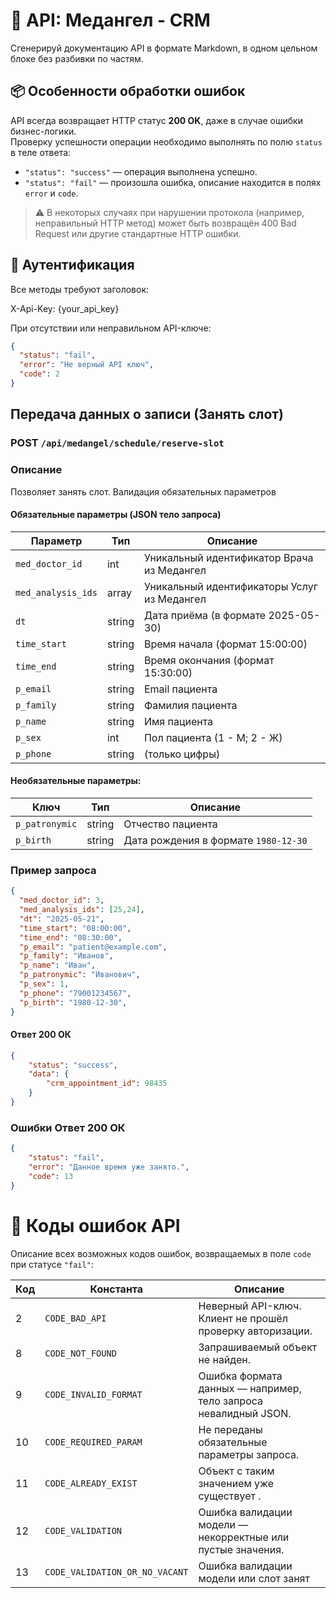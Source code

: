 # 📘 API:  Медангел - CRM
Сгенерируй документацию API в формате Markdown, в одном цельном блоке без разбивки по частям.

## 📦 Особенности обработки ошибок

API всегда возвращает HTTP статус **200 OK**, даже в случае ошибки бизнес-логики.  
Проверку успешности операции необходимо выполнять по полю `status` в теле ответа:

- `"status": "success"` — операция выполнена успешно.
- `"status": "fail"` — произошла ошибка, описание находится в полях `error` и `code`.

> ⚠️ В некоторых случаях при нарушении протокола (например, неправильный HTTP метод) может быть возвращён 400 Bad Request или другие стандартные HTTP ошибки.

## 🔐 Аутентификация

Все методы требуют заголовок:

X-Api-Key: {your_api_key}

При отсутствии или неправильном API-ключе:
```json
{
  "status": "fail",
  "error": "Не верный API ключ",
  "code": 2
}
```


## Передача данных о записи (Занять слот)

### POST `/api/medangel/schedule/reserve-slot`

### Описание

Позволяет занять слот. Валидация обязательных параметров

#### Обязательные параметры (JSON тело запроса)

| Параметр          | Тип     | Описание                                   |
|-------------------|---------|--------------------------------------------|
| `med_doctor_id`   | int     | Уникальный идентификатор Врача из Медангел |
| `med_analysis_ids`| array   | Уникальный идентификаторы Услуг из Медангел|
| `dt`              | string  | Дата приёма (в формате 2025-05-30)         |
| `time_start`      | string  | Время начала (формат 15:00:00)             |
| `time_end`        | string  | Время окончания (формат 15:30:00)          |
| `p_email`         | string  | Email пациента                             |
| `p_family`        | string  | Фамилия пациента                           |
| `p_name`          | string  | Имя пациента                               |
| `p_sex`           | int     | Пол пациента (1 - М; 2 - Ж)                |
| `p_phone`         | string  | (только цифры)                             |

#### Необязательные параметры:

| Ключ                | Тип     | Описание                                           |
|---------------------|---------|----------------------------------------------------|
| `p_patronymic`      | string  | Отчество пациента                                  |
| `p_birth`           | string  | Дата рождения в формате `1980-12-30`               |

### Пример запроса

```json
{
  "med_doctor_id": 3,
  "med_analysis_ids": [25,24],
  "dt": "2025-05-21",
  "time_start": "08:00:00",
  "time_end": "08:30:00",
  "p_email": "patient@example.com",
  "p_family": "Иванов",
  "p_name": "Иван", 
  "p_patronymic": "Иванович",
  "p_sex": 1,
  "p_phone": "79001234567",
  "p_birth": "1980-12-30",
}
```

#### Ответ 200 ОК
```json
{
    "status": "success",
    "data": {
        "crm_appointment_id": 98435
    }
}
```

### Ошибки Ответ 200 ОК
```json
{
    "status": "fail",
    "error": "Данное время уже занято.",
    "code": 13
}
```




# 🧾 Коды ошибок API

Описание всех возможных кодов ошибок, возвращаемых в поле `code` при статусе `"fail"`:

| Код | Константа                     | Описание                                                         |
|-----|-------------------------------|------------------------------------------------------------------|
| 2   | `CODE_BAD_API`                | Неверный API-ключ. Клиент не прошёл проверку авторизации.        |
| 8   | `CODE_NOT_FOUND`              | Запрашиваемый объект  не найден.                                 |
| 9   | `CODE_INVALID_FORMAT`         | Ошибка формата данных — например, тело запроса невалидный JSON.  |
| 10  | `CODE_REQUIRED_PARAM`         | Не переданы обязательные параметры запроса.                      |
| 11  | `CODE_ALREADY_EXIST`          | Объект с таким значением уже существует .                        |
| 12  | `CODE_VALIDATION`             | Ошибка валидации модели — некорректные или пустые значения.      |
| 13  | `CODE_VALIDATION_OR_NO_VACANT`| Ошибка валидации модели или слот занят                           |
